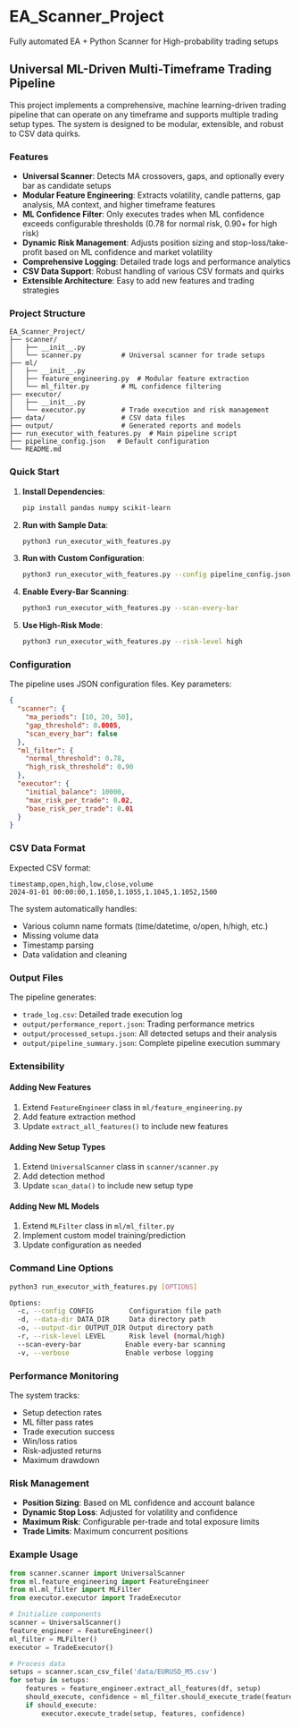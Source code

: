 # EA_Scanner_Project

Fully automated EA + Python Scanner for High-probability trading setups

## Universal ML-Driven Multi-Timeframe Trading Pipeline

This project implements a comprehensive, machine learning-driven trading pipeline that can operate on any timeframe and supports multiple trading setup types. The system is designed to be modular, extensible, and robust to CSV data quirks.

### Features

- **Universal Scanner**: Detects MA crossovers, gaps, and optionally every bar as candidate setups
- **Modular Feature Engineering**: Extracts volatility, candle patterns, gap analysis, MA context, and higher timeframe features
- **ML Confidence Filter**: Only executes trades when ML confidence exceeds configurable thresholds (0.78 for normal risk, 0.90+ for high risk)
- **Dynamic Risk Management**: Adjusts position sizing and stop-loss/take-profit based on ML confidence and market volatility
- **Comprehensive Logging**: Detailed trade logs and performance analytics
- **CSV Data Support**: Robust handling of various CSV formats and quirks
- **Extensible Architecture**: Easy to add new features and trading strategies

### Project Structure

```
EA_Scanner_Project/
├── scanner/
│   ├── __init__.py
│   └── scanner.py          # Universal scanner for trade setups
├── ml/
│   ├── __init__.py
│   ├── feature_engineering.py  # Modular feature extraction
│   └── ml_filter.py        # ML confidence filtering
├── executor/
│   ├── __init__.py
│   └── executor.py         # Trade execution and risk management
├── data/                   # CSV data files
├── output/                 # Generated reports and models
├── run_executor_with_features.py  # Main pipeline script
├── pipeline_config.json   # Default configuration
└── README.md
```

### Quick Start

1. **Install Dependencies**:
   ```bash
   pip install pandas numpy scikit-learn
   ```

2. **Run with Sample Data**:
   ```bash
   python3 run_executor_with_features.py
   ```

3. **Run with Custom Configuration**:
   ```bash
   python3 run_executor_with_features.py --config pipeline_config.json
   ```

4. **Enable Every-Bar Scanning**:
   ```bash
   python3 run_executor_with_features.py --scan-every-bar
   ```

5. **Use High-Risk Mode**:
   ```bash
   python3 run_executor_with_features.py --risk-level high
   ```

### Configuration

The pipeline uses JSON configuration files. Key parameters:

```json
{
  "scanner": {
    "ma_periods": [10, 20, 50],
    "gap_threshold": 0.0005,
    "scan_every_bar": false
  },
  "ml_filter": {
    "normal_threshold": 0.78,
    "high_risk_threshold": 0.90
  },
  "executor": {
    "initial_balance": 10000,
    "max_risk_per_trade": 0.02,
    "base_risk_per_trade": 0.01
  }
}
```

### CSV Data Format

Expected CSV format:
```csv
timestamp,open,high,low,close,volume
2024-01-01 00:00:00,1.1050,1.1055,1.1045,1.1052,1500
```

The system automatically handles:
- Various column name formats (time/datetime, o/open, h/high, etc.)
- Missing volume data
- Timestamp parsing
- Data validation and cleaning

### Output Files

The pipeline generates:
- `trade_log.csv`: Detailed trade execution log
- `output/performance_report.json`: Trading performance metrics
- `output/processed_setups.json`: All detected setups and their analysis
- `output/pipeline_summary.json`: Complete pipeline execution summary

### Extensibility

#### Adding New Features

1. Extend `FeatureEngineer` class in `ml/feature_engineering.py`
2. Add feature extraction method
3. Update `extract_all_features()` to include new features

#### Adding New Setup Types

1. Extend `UniversalScanner` class in `scanner/scanner.py`
2. Add detection method
3. Update `scan_data()` to include new setup type

#### Adding New ML Models

1. Extend `MLFilter` class in `ml/ml_filter.py`
2. Implement custom model training/prediction
3. Update configuration as needed

### Command Line Options

```bash
python3 run_executor_with_features.py [OPTIONS]

Options:
  -c, --config CONFIG         Configuration file path
  -d, --data-dir DATA_DIR     Data directory path
  -o, --output-dir OUTPUT_DIR Output directory path
  -r, --risk-level LEVEL      Risk level (normal/high)
  --scan-every-bar           Enable every-bar scanning
  -v, --verbose              Enable verbose logging
```

### Performance Monitoring

The system tracks:
- Setup detection rates
- ML filter pass rates
- Trade execution success
- Win/loss ratios
- Risk-adjusted returns
- Maximum drawdown

### Risk Management

- **Position Sizing**: Based on ML confidence and account balance
- **Dynamic Stop Loss**: Adjusted for volatility and confidence
- **Maximum Risk**: Configurable per-trade and total exposure limits
- **Trade Limits**: Maximum concurrent positions

### Example Usage

```python
from scanner.scanner import UniversalScanner
from ml.feature_engineering import FeatureEngineer
from ml.ml_filter import MLFilter
from executor.executor import TradeExecutor

# Initialize components
scanner = UniversalScanner()
feature_engineer = FeatureEngineer()
ml_filter = MLFilter()
executor = TradeExecutor()

# Process data
setups = scanner.scan_csv_file('data/EURUSD_M5.csv')
for setup in setups:
    features = feature_engineer.extract_all_features(df, setup)
    should_execute, confidence = ml_filter.should_execute_trade(features)
    if should_execute:
        executor.execute_trade(setup, features, confidence)
```
